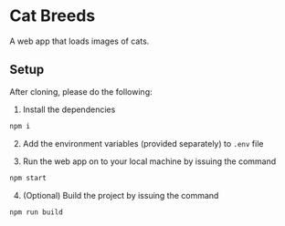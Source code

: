 # Cat Breeds
A web app that loads images of cats.

## Setup
After cloning, please do the following:
1. Install the dependencies
```bash
npm i
```

2. Add the environment variables (provided separately) to `.env` file

3. Run the web app on to your local machine by issuing the command
``` bash
npm start
```

4. (Optional) Build the project by issuing the command
```bash
npm run build
```
